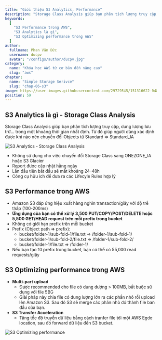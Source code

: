 ```yaml
---
title: "Giới thiệu S3 Analytics, Performance"
description: "Storage Class Analysis giúp bạn phân tích lượng truy cập, dung lượng lưu trữ... trong một khoảng thời gian nhất định. Từ đó giúp người dùng xác định được khi nào nên chuyển đổi Objects từ Standard => Standard_IA"
keywords:
  [
    "S3 Performance trong AWS",
    "S3 Analytics là gì",
    "S3 Optimizing performance trong AWS"
  ]
author:
  fullname: Phan Văn Đức
  username: ducpv
  avatar: "/configs/author/ducpv.jpg"
category:
  name: "Khóa học AWS từ cơ bản đến nâng cao"
  slug: "aws"
chapter:
  name: "Simple Storage Serivce"
  slug: "chap-06-s3"
image: https://user-images.githubusercontent.com/29729545/151316622-048ab8ab-a2ba-4abc-a7c2-731951bbb833.png
position: 59
---
```


## S3 Analytics là gì - Storage Class Analysis

Storage Class Analysis giúp bạn phân tích lượng truy cập, dung lượng lưu trữ... trong một khoảng thời gian nhất định. Từ đó giúp người dùng xác định được khi nào nên chuyển đổi Objects từ Standard => Standard_IA 

![S3 Analytics - Storage Class Analysis](https://d2908q01vomqb2.cloudfront.net/b6692ea5df920cad691c20319a6fffd7a4a766b8/2017/06/28/visualize_s3_quicksight_2.gif)

- Không sử dụng cho việc chuyển đổi Storage Class sang ONEZONE_IA hoặc S3 Glacier
- Report được cập nhật hằng ngày
- Lần đầu tiên bắt đầu sẽ mất khoảng 24-48h
- Công cụ hữu ích để đưa ra các Lifecyle Rules hợp lý

## S3 Performance trong AWS

- Amazon S3 đáp ứng hiệu xuất hàng nghìn transaction/giây với độ trễ thấp (100-200ms)
- **Ứng dụng của bạn có thể xử lý 3,500 PUT/COPY/POST/DELETE hoặc 5,500 GET/HEAD request trên mỗi prefix trong bucket**
- Không có giới hạn prefix trên mỗi bucket
- Prefix (Object path => prefix):
  - bucket/folder-1/sub-fold-1/file.txt => /folder-1/sub-fold-1/
  - bucket/folder-1/sub-fold-2/file.txt => /folder-1/sub-fold-2/
  - bucket/folder-1/file.txt => /folder-1/
- Nếu bạn tạo 10 prefix trong bucket, bạn có thể có 55,000 read requests/giây

## S3 Optimizing performance trong AWS

- **Multi-part upload**
  - Được recommended cho file có dung dượng > 100MB, bắt buộc sử dụng với file 5BG
  - Giải pháp này chia file có dung lượng lớn ra các phần nhỏ rồi upload lên Amazon S3. Sau đó S3 sẽ merge các phần nhỏ đó thành file ban đầu của bạn.
- **S3 Transfer Acceleration**
  - Tăng tốc độ truyền dữ liệu bằng cách tranfer file tới một AWS Egde location, sau đó forward dữ liệu đến S3 bucket.

![S3 Optimizing performance](https://user-images.githubusercontent.com/29729545/151316622-048ab8ab-a2ba-4abc-a7c2-731951bbb833.png)
